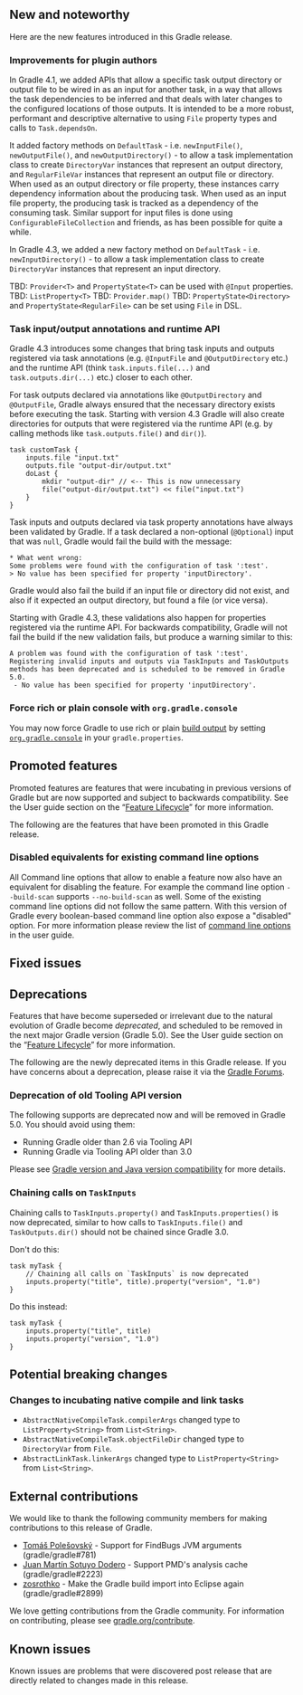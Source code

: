 ## New and noteworthy

Here are the new features introduced in this Gradle release.

<!--
IMPORTANT: if this is a patch release, ensure that a prominent link is included in the foreword to all releases of the same minor stream.
Add-->

### Improvements for plugin authors

In Gradle 4.1, we added APIs that allow a specific task output directory or output file to be wired in as an input for another task, in a way that allows the task dependencies to be inferred and that deals with later changes to the configured locations of those outputs. It is intended to be a more robust, performant and descriptive alternative to using `File` property types and calls to `Task.dependsOn`.

It added factory methods on `DefaultTask` - i.e. `newInputFile()`, `newOutputFile()`, and `newOutputDirectory()` - to allow a task implementation class to create `DirectoryVar` instances that represent an output directory, and `RegularFileVar` instances that represent an output file or directory. When used as an output directory or file property, these instances carry dependency information about the producing task. When used as an input file property, the producing task is tracked as a dependency of the consuming task. Similar support for input files is done using `ConfigurableFileCollection` and friends, as has been possible for quite a while.

In Gradle 4.3, we added a new factory method on `DefaultTask` - i.e. `newInputDirectory()` - to allow a task implementation class to create `DirectoryVar` instances that represent an input directory.

TBD: `Provider<T>` and `PropertyState<T>` can be used with `@Input` properties.
TBD: `ListProperty<T>`
TBD: `Provider.map()`
TBD: `PropertyState<Directory>` and `PropertyState<RegularFile>` can be set using `File` in DSL.

### Task input/output annotations and runtime API

Gradle 4.3 introduces some changes that bring task inputs and outputs registered via task annotations (e.g. `@InputFile` and `@OutputDirectory` etc.) and the runtime API (think `task.inputs.file(...)` and `task.outputs.dir(...)` etc.) closer to each other.

For task outputs declared via annotations like `@OutputDirectory` and `@OutputFile`, Gradle always ensured that the necessary directory exists before executing the task. Starting with version 4.3 Gradle will also create directories for outputs that were registered via the runtime API (e.g. by calling methods like `task.outputs.file()` and `dir()`).

```
task customTask {
    inputs.file "input.txt"
    outputs.file "output-dir/output.txt"
    doLast {
        mkdir "output-dir" // <-- This is now unnecessary
        file("output-dir/output.txt") << file("input.txt")
    }
}
```

Task inputs and outputs declared via task property annotations have always been validated by Gradle. If a task declared a non-optional (`@Optional`) input that was `null`, Gradle would fail the build with the message:

```text
* What went wrong:
Some problems were found with the configuration of task ':test'.
> No value has been specified for property 'inputDirectory'.
```

Gradle would also fail the build if an input file or directory did not exist, and also if it expected an output directory, but found a file (or vice versa).

Starting with Gradle 4.3, these validations also happen for properties registered via the runtime API. For backwards compatibility, Gradle will not fail the build if the new validation fails, but produce a warning similar to this:

```text
A problem was found with the configuration of task ':test'. Registering invalid inputs and outputs via TaskInputs and TaskOutputs methods has been deprecated and is scheduled to be removed in Gradle 5.0.
 - No value has been specified for property 'inputDirectory'.
```

### Force rich or plain console with `org.gradle.console`

You may now force Gradle to use rich or plain [build output](userguide/console.html#sec:console_build_output) by setting [`org.gradle.console`](userguide/build_environment.html#sec:gradle_configuration_properties) in your `gradle.properties`.

<!--
### Example new and noteworthy
-->

## Promoted features

Promoted features are features that were incubating in previous versions of Gradle but are now supported and subject to backwards compatibility.
See the User guide section on the “[Feature Lifecycle](userguide/feature_lifecycle.html)” for more information.

The following are the features that have been promoted in this Gradle release.

<!--
### Example promoted
-->

### Disabled equivalents for existing command line options

All Command line options that allow to enable a feature now also have an equivalent for disabling the feature. For example the command line option `--build-scan` supports `--no-build-scan` as well. Some of the existing command line options did not follow the same pattern. With this version of Gradle every boolean-based command line option also expose a "disabled" option. For more information please review the list of [command line options](userguide/gradle_command_line.html) in the user guide.

## Fixed issues


## Deprecations

Features that have become superseded or irrelevant due to the natural evolution of Gradle become *deprecated*, and scheduled to be removed
in the next major Gradle version (Gradle 5.0). See the User guide section on the “[Feature Lifecycle](userguide/feature_lifecycle.html)” for more information.

The following are the newly deprecated items in this Gradle release. If you have concerns about a deprecation, please raise it via the [Gradle Forums](https://discuss.gradle.org).

<!--
### Example deprecation
-->

### Deprecation of old Tooling API version 

The following supports are deprecated now and will be removed in Gradle 5.0. You should avoid using them:

- Running Gradle older than 2.6 via Tooling API 
- Running Gradle via Tooling API older than 3.0

Please see [Gradle version and Java version compatibility](userguide/embedding.html#sec:embedding_compatibility) for more details.

### Chaining calls on `TaskInputs`

Chaining calls to `TaskInputs.property()` and `TaskInputs.properties()` is now deprecated, similar to how calls to `TaskInputs.file()` and `TaskOutputs.dir()` should not be chained since Gradle 3.0.

Don't do this:

```
task myTask {
    // Chaining all calls on `TaskInputs` is now deprecated
    inputs.property("title", title).property("version", "1.0")
}
```

Do this instead:

```
task myTask {
    inputs.property("title", title)
    inputs.property("version", "1.0")
}
```

## Potential breaking changes

### Changes to incubating native compile and link tasks

- `AbstractNativeCompileTask.compilerArgs` changed type to `ListProperty<String>` from `List<String>`.
- `AbstractNativeCompileTask.objectFileDir` changed type to `DirectoryVar` from `File`.
- `AbstractLinkTask.linkerArgs` changed type to `ListProperty<String>` from `List<String>`.

## External contributions

We would like to thank the following community members for making contributions to this release of Gradle.

- [Tomáš Polešovský](https://github.com/topolik) - Support for FindBugs JVM arguments (gradle/gradle#781)
- [Juan Martín Sotuyo Dodero](https://github.com/jsotuyod) - Support PMD's analysis cache (gradle/gradle#2223)
- [zosrothko](https://github.com/zosrothko) - Make the Gradle build import into Eclipse again (gradle/gradle#2899)

<!--
 - [Some person](https://github.com/some-person) - fixed some issue (gradle/gradle#1234)
-->

We love getting contributions from the Gradle community. For information on contributing, please see [gradle.org/contribute](https://gradle.org/contribute).

## Known issues

Known issues are problems that were discovered post release that are directly related to changes made in this release.
